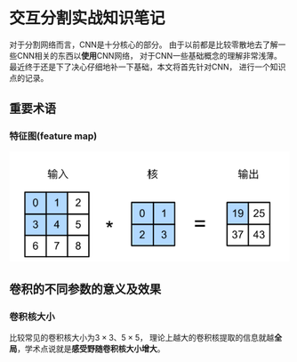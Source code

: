 <link rel="stylesheet" type="text/css" href="appendix/autoIndex.css" />

# 交互分割实战知识笔记
对于分割网络而言，CNN是十分核心的部分。
由于以前都是比较零散地去了解一些CNN相关的东西以**使用**CNN网络，
对于CNN一些基础概念的理解非常浅薄。
最近终于还是下了决心仔细地补一下基础，本文将首先针对CNN，
进行一个知识点的记录。

## 重要术语
### 特征图(feature map)

![全文组织图](https://github.com/blueyo0/blueyo0.github.io/raw/master/figure/20201022/标准卷积过程.png)




## 卷积的不同参数的意义及效果
### 卷积核大小
比较常见的卷积核大小为$3 \times 3$、$5 \times 5$，
理论上越大的卷积核提取的信息就越**全局**，学术点说就是**感受野随卷积核大小增大**。









